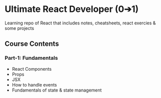 # Ultimate React Developer (0➔1)

Learning repo of React that includes notes, cheatsheets, react exercies &amp; some projects

## Course Contents

### Part-1: Fundamentals

- React Components
- Props
- JSX
- How to handle events
- Fundamentals of state & state management
